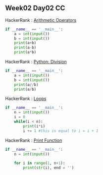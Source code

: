 ## Week02 Day02 CC

HackerRank : [Arithmetic Operators
](https://www.hackerrank.com/challenges/python-arithmetic-operators/problem?isFullScreen=true) 

```python
if __name__ == '__main__':
    a = int(input())
    b = int(input())
    print(a+b)
    print(a-b)
    print(a*b)
```
HackerRank : [Python: Division
](https://www.hackerrank.com/challenges/python-division/problem?isFullScreen=true) 

```python
if __name__ == '__main__':
    a = int(input())
    b = int(input())
    print(a//b)
    print(a/b)
```

HackerRank : [Loops
](https://www.hackerrank.com/challenges/python-loops/problem?isFullScreen=true) 

```python
if __name__ == '__main__':
    n = int(input())
    i = 0
    while(i < n):
        print(i*i)
        i += 1 #this is equal to i = i + 1
```

HackerRank : [Print Function](https://www.hackerrank.com/challenges/python-print/problem?isFullScreen=true) 

```python
if __name__ == '__main__':
    n = int(input())
    
    for i in range(1, n+1):
        print(str(i), end = '')
```




